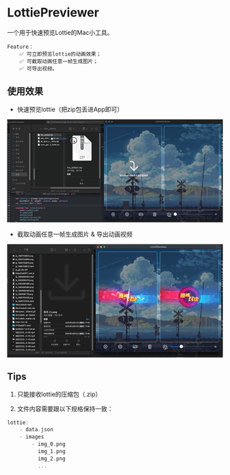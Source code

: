 # LottiePreviewer

一个用于快速预览Lottie的Mac小工具。

    Feature：
        ✅ 可立即预览lottie的动画效果；
        ✅ 可截取动画任意一帧生成图片；
        ✅ 可导出视频。

## 使用效果

- 快速预览lottie（把zip包丢进App即可）

![example1](https://github.com/Rogue24/JPCover/raw/master/LottiePreviewer/example1.gif)

- 截取动画任意一帧生成图片 & 导出动画视频

![example2](https://github.com/Rogue24/JPCover/raw/master/LottiePreviewer/example2.gif)

## Tips

1. 只能接收lottie的压缩包（.zip）

2. 文件内容需要跟以下规格保持一致：

```swift
lottie:
    - data.json
    - images
        - img_0.png
          img_1.png
          img_2.png
          ...
```

